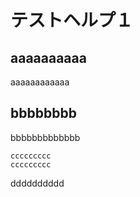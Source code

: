 # テストヘルプ１
## aaaaaaaaaa
aaaaaaaaaaaa
## bbbbbbbb
bbbbbbbbbbbbb

    ccccccccc  
    ccccccccc  
  
dddddddddd
